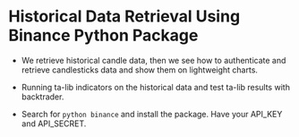 # Historical Data Retrieval Using Binance Python Package

- We retrieve historical candle data, then we see how to authenticate and retrieve candlesticks data and show them on lightweight charts.

- Running ta-lib indicators on the historical data and test ta-lib results with backtrader.

- Search for `python binance` and install the package. Have your API_KEY and API_SECRET.
